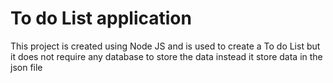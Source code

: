 # To do List application

This project is created using Node JS and is used to create a To do List but it does not require any database to store the data instead it store data in the json file

